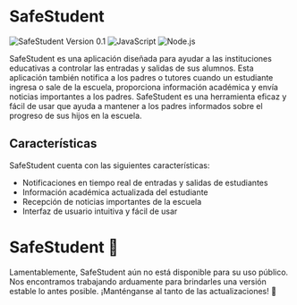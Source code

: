 # SafeStudent

![SafeStudent Version 0.1](https://img.shields.io/badge/version-0.1-brightgreen.svg)
![JavaScript](https://img.shields.io/badge/language-JavaScript-yellow.svg)
![Node.js](https://img.shields.io/badge/language-Node.js-green.svg)

SafeStudent es una aplicación diseñada para ayudar a las instituciones educativas a controlar las entradas y salidas de sus alumnos. Esta aplicación también notifica a los padres o tutores cuando un estudiante ingresa o sale de la escuela, proporciona información académica y envía noticias importantes a los padres. SafeStudent es una herramienta eficaz y fácil de usar que ayuda a mantener a los padres informados sobre el progreso de sus hijos en la escuela.

## Características

SafeStudent cuenta con las siguientes características:

- Notificaciones en tiempo real de entradas y salidas de estudiantes
- Información académica actualizada del estudiante
- Recepción de noticias importantes de la escuela
- Interfaz de usuario intuitiva y fácil de usar

# SafeStudent 🚫

Lamentablemente, SafeStudent aún no está disponible para su uso público. Nos encontramos trabajando arduamente para brindarles una versión estable lo antes posible. ¡Manténganse al tanto de las actualizaciones! 🚧

